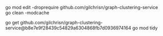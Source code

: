 go mod edit -droprequire github.com/gilchrisn/graph-clustering-service     
go clean -modcache    

go get github.com/gilchrisn/graph-clustering-service@b8e7e9f28439c54829a6304868fb7d0936974164
go mod tidy
